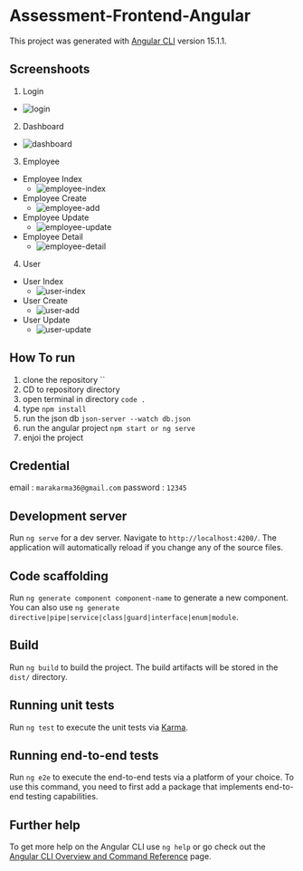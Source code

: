 # Assessment-Frontend-Angular

This project was generated with [Angular CLI](https://github.com/angular/angular-cli) version 15.1.1.

## Screenshoots
1. Login
  - ![login](https://user-images.githubusercontent.com/90307565/215350719-97077db0-96a3-449a-b2ff-f6117248508b.png)
2. Dashboard
  - ![dashboard](https://user-images.githubusercontent.com/90307565/215350701-2f9b626c-79e9-4d48-9c6b-51c96afca516.png)
3. Employee
  - Employee Index
    - ![employee-index](https://user-images.githubusercontent.com/90307565/215350713-e94e6057-177c-4d5c-8594-5317454af4e9.png)
  - Employee Create
    - ![employee-add](https://user-images.githubusercontent.com/90307565/215350708-a545d32b-8bb1-4380-b7db-e29c9aa0d353.png)
  - Employee Update
    - ![employee-update](https://user-images.githubusercontent.com/90307565/215350717-fda8f6b2-5c01-4426-a04a-e2568b2f8343.png)
  - Employee Detail
    - ![employee-detail](https://user-images.githubusercontent.com/90307565/215350712-2ce5acc8-a84a-452f-b359-7bafdeb78605.png)
4. User
  - User Index
    - ![user-index](https://user-images.githubusercontent.com/90307565/215350724-9a0e64ed-11e2-42f9-bb3c-d9680e570e16.png)
  - User Create
    - ![user-add](https://user-images.githubusercontent.com/90307565/215350720-55e7efd0-e7f7-46e2-86ce-59c083ae4ffb.png)
  - User Update
    - ![user-update](https://user-images.githubusercontent.com/90307565/215350728-c93d4741-94f7-4617-82b7-f9fa69abe1ab.png)


## How To run
1. clone the repository ``
2. CD to repository directory
3. open terminal in directory `code .`
4. type `npm install`
5. run the json db `json-server --watch db.json`
6. run the angular project `npm start or ng serve`
7. enjoi the project

## Credential
email : `marakarma36@gmail.com`
password : `12345`


## Development server

Run `ng serve` for a dev server. Navigate to `http://localhost:4200/`. The application will automatically reload if you change any of the source files.

## Code scaffolding

Run `ng generate component component-name` to generate a new component. You can also use `ng generate directive|pipe|service|class|guard|interface|enum|module`.

## Build

Run `ng build` to build the project. The build artifacts will be stored in the `dist/` directory.

## Running unit tests

Run `ng test` to execute the unit tests via [Karma](https://karma-runner.github.io).

## Running end-to-end tests

Run `ng e2e` to execute the end-to-end tests via a platform of your choice. To use this command, you need to first add a package that implements end-to-end testing capabilities.

## Further help

To get more help on the Angular CLI use `ng help` or go check out the [Angular CLI Overview and Command Reference](https://angular.io/cli) page.
